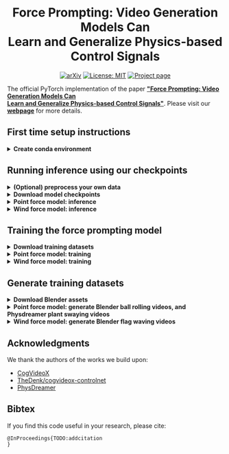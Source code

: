 <div align="center">

# Force Prompting: Video Generation Models Can<br>Learn and Generalize Physics-based Control Signals

[![arXiv](https://img.shields.io/badge/arXiv-XXXX.XXXXX-<COLOR>.svg)](https://arxiv.org/abs/XXXX.XXXXX)
[![License: MIT](https://img.shields.io/badge/License-MIT-yellow.svg)](https://opensource.org/licenses/MIT)
[![Project page](https://img.shields.io/badge/-Project%20page-blue.svg)](https://force-prompting.github.io/)

</div>

The official PyTorch implementation of the paper [**"Force Prompting: Video Generation Models Can<br>Learn and Generalize Physics-based Control Signals"**](https://arxiv.org/abs/XXXX.XXXXX).
Please visit our [**webpage**](https://force-prompting.github.io/) for more details.


## First time setup instructions


<details>
  <summary><b> Create conda environment </b></summary>

<br>

This has been tested on: `Driver Version: 535.129.03   CUDA Version: 12.2`.

Create conda environment:
```bash
CONDA_ENV_DIR=${PWD}/conda-env
conda create -p $CONDA_ENV_DIR python=3.11
conda activate $CONDA_ENV_DIR

# install torch
pip install --prefix=$CONDA_ENV_DIR torch==2.5.0 torchvision==0.20.0 torchaudio==2.5.0 --index-url https://download.pytorch.org/whl/cu121
# it's a good idea to check that the torch installation was successful
python -c 'import torch; print(torch.cuda.is_available()); a = torch.zeros(5); a = a.to("cuda:0"); print(a)'

# install all the other requirements
pip install -r requirements.txt --prefix=$CONDA_ENV_DIR 
```

</details>








## Running inference using our checkpoints



<details>
  <summary><b> (Optional) preprocess your own data </b></summary>
<br>

If you want to run inference on either the point force model or the wind force model, and you want to do it on your own images, then we recommend using the flask app that we built for data preprocessing. 
This app provides a unified UI which takes care of details like generating a CSV with the relevant contents, taking a screenshot of the image into the correct resolution and aspect ratio, selecting force magnitude and direction, and putting things into appropriate folders, and upscaling the prompt.
And if you're using the point force model, allowing you to select the pixel coordinates to poke.

In order to use the prompt upscaling part of our Flask app, you will need an OpenAI API key; we recommend creating a `.env` file and adding the line `OPENAI_API_KEY=<your_key>`.


<details>
  <summary><i>More details in case you're curious:</i> </summary>
<br>

* As our models are built on top of CogVideoX, the ideal input image resolution is 720x480. 
* Additionally, you must specify a detailed text prompt during generation (this is due to us using CogVideoX as our base model; for more details, check out their paper). 
For example, prompts like *"the flower moves"* don't work as well as detailed prompts such as *"A lone dandelion stands tall against the backdrop of a vibrant sunset, its delicate seeds illuminated by the warm glow. The dandelion sways gracefully back and forth, its fluffy seeds trembling slightly with each movement. The sky transitions from deep blue to a fiery orange, casting a serene and magical atmosphere over the scene. The surrounding grass whispers softly, adding to the tranquil symphony of nature as the day slowly fades into night."*
Note that you'll need an OpenAI API key for prompt upscaling, unless you want to write your own very detailed prompts.
Technically the model will be able to run without this prompt upscaling step, but the results are likely to be worse because it would be out of domain for CogVideoX.
* If you want to skip this prompt upscaling step because you don't have an API key, your options are to 1) use a ChatGPT/Claude/etc web app to upscale for free, using the prompt in [scripts/test_dataset_preprocessing/point_force/app_dataset_preprocessing.py](scripts/test_dataset_preprocessing/point_force/app_dataset_preprocessing.py); or 2) type your prompt directly into the "upscaled prompt" box in the Flask app.
* For the point force model, the pixel coordinates are expected to be values between $720$ (horizontally) and $480$ (vertically).
Our convention is that the lower left pixel value is $(0,0)$ and the upper right pixel value is $(719, 479)$.
* For both models, the force magnitude is normalized to between $[0,1]$, and the force angle accepts degree values in the interval $[0,360)$, with $0$ indicating a force to the right, $90$ indicating upwards, etc.
</details>

**Tip:** If you're running this on a server using VSCode, then port forwarding will happen automatically and the flask app will work as intended. However, you can avoid latency issues by running locally—if you’re preprocessing a lot of data you may find the latency burdensome.<br>

**Tip:** The force prompting models tend to do well at modeling physical phenomena that the base CogVideoX model can already do well at (e.g. swaying plants) and tends to do worse on things CogVideoX doesn't do so well at (e.g. collisions).
If you find that the force prompting model doesn't do well on a given example, you should consider training a new Force Prompting model on a video generative model with a stronger physics prior and let us know how it goes :)


### Dataset preprocessing flask app, point force model

The following flask app will output csvs to `datasets/point-force/test/custom/*.csv` and their corresponding images to `datasets/point-force/test/custom/images/*.png`.
To run inferece on this csv, just use this path for the generated CSV in the inference script below.

**Tip:** Make sure there are no spaces in the file name for the image that you upload to the Flask app—only letters, numbers, dashes, or underscores.

```bash
python scripts/test_dataset_preprocessing/point_force/app_dataset_preprocessing.py
```



### Dataset preprocessing flask app, wind force model

The following flask app will output csvs to `datasets/wind-force/test/custom/*.csv` and their corresponding images to `datasets/wind-force/test/custom/images/*.png`.
To run inferece on this csv, just use this path for the generated CSV in the inference script below.

```bash
python scripts/test_dataset_preprocessing/wind_force/app_dataset_preprocessing.py
```








</details>


<details>
  <summary><b> Download model checkpoints </b></summary>

<br>

If you want to run inference using either of the pretrained models, then running the following script will download both checkpoints.

```bash
python scripts/download_files/download_checkpoints.py
```

If download was successful, the checkpoints should be organized like this:

```
checkpoints/
├── step-5000-checkpoint-point-force.pt
└── step-5000-checkpoint-wind-force.pt
```




</details>



<details>
  <summary><b> Point force model: inference </b></summary>

<br>

Running the following script will generate videos using your chosen checkpoint and image/text/force prompt. **This script will output videos into the same directory as the input checkpoint.** For example, if you use the checkpoint `checkpoints/step-5000-checkpoint-point-force.pt`, then the videos will be output into the directory `checkpoints/step-5000-checkpoint-point-force/`.

```bash
# this is our pretrained model; you can change to your own path
CHECKPOINT="checkpoints/step-5000-checkpoint-point-force.pt"

# you can change this to the list of csvs you want to run inference on.
IMAGE_CSVS=(
  "datasets/point-force/test/mass_understanding_quantitative/wood/_materialballrollingballonwoodbowling1_obj1_prompt1.csv"
)

for image_csv in "${IMAGE_CSVS[@]}"; do
  bash scripts/inference_1_gpu.sh \
      --force_type "point_force" \
      --model_type "controlnet_with_force_control_signal" \
      --num_validation_videos 1 \
      --csv_path_val "${image_csv}" \
      --pretrained_controlnet_path "${CHECKPOINT}"
done
```

If you want to run inference on some preprocessed data, you can find the `IMAGE_CSVS` inside the directory [datasets/point-force/test/benchmark/](datasets/point-force/test/benchmark/).
This directory contains our benchmark test dataset, plus additional images and prompt configurations.
The list of configurations for just our benchmark dataset can be found at [datasets/poke-force/test/benchmark/benchmark_details.csv](datasets/point-force/test/benchmark/benchmark_details.csv).


</details>





<details>
  <summary><b> Wind force model: inference </b></summary>

<br>

Running the following script will generate videos using your chosen checkpoint and image/text/force prompt. **This script will output videos into the same directory as the input checkpoint.** For example, if you use the checkpoint `checkpoints/step-5000-checkpoint-wind-force.pt`, then the videos will be output into the directory `checkpoints/step-5000-checkpoint-wind-force/`.

```bash
# this is our pretrained model; you can change to your own path
CHECKPOINT="checkpoints/step-5000-checkpoint-wind-force.pt"

# you can change this to the list of csvs you want to run inference on.
IMAGE_CSVS=(
  "datasets/wind-force/test/benchmark/bubbles/_bubbles1_prompt1.csv"
)

for image_csv in "${IMAGE_CSVS[@]}"; do
  bash scripts/inference_1_gpu.sh \
      --force_type "wind_force" \
      --model_type "controlnet_with_force_control_signal" \
      --num_validation_videos 1 \
      --csv_path_val "${image_csv}" \
      --pretrained_controlnet_path "${CHECKPOINT}"
done
```

If you want to run inference on some preprocessed data, you can find the `IMAGE_CSVS` inside the directory [datasets/wind-force/test/benchmark/](datasets/wind-force/test/benchmark/).
This directory contains our benchmark test dataset, plus additional images and prompt configurations.
The list of configurations for just our benchmark dataset can be found at [datasets/wind-force/test/benchmark/benchmark_details.csv](datasets/wind-force/test/benchmark/benchmark_details.csv).



</details>


## Training the force prompting model

<details>
  <summary><b> Download training datasets </b></summary>

<br>


If you want to train either model from scratch, then the following script will download all of our training data.

```bash
python scripts/download_files/download_datasets.py
```

If the download was successful, then the datasets should be organized like this:

```
datasets/
├── point-force/
│   └── train/
│       ├── point_force_23000/
│       │   ├── background_aerial_beach_01_4k_angle_0.4076_force_17.8989_coordx_159_coordy_407_bowling.mp4
│       │   ├── background_aerial_beach_01_4k_angle_0.4889_force_25.3516_coordx_448_coordy_186_bowling.mp4
│       │   └── ...
│       └── point_force_23000.csv
└── wind-force/
    └── train/
        ├── wind_force_15359/
        │   ├── flag_sample_0.1_0.0_321.3_0.0_background_qwantani_dusk_2_4k.mp4
        │   ├── flag_sample_1.8_0.0_77.4_0.0_background_golden_gate_hills_4k.mp4
        │   └── ...
        └── wind_force_15359.csv
```




</details>

<details>
  <summary><b> Point force model: training </b></summary>


### Train from scratch

```bash
bash scripts/train_4_gpu.sh \
    --force_type "point_force" \
    --video_root_dir "datasets/point-force/train/point_force_23000" \
    --csv_path "datasets/point-force/train/point_force_23000.csv"
```

### Resume training from checkpoint

```bash
# replace with your checkpoint path
RESUME_FROM_CHECKPOINT="output/point_force/2025-05-08_03-46-47/step-4500-checkpoint.pt" 

bash scripts/train_4_gpu.sh \
    --force_type "point_force" \
    --video_root_dir "datasets/point-force/train/point_force_23000" \
    --csv_path "datasets/point-force/train/point_force_23000.csv" \
    --pretrained_controlnet_path $RESUME_FROM_CHECKPOINT
```


</details>



<details>
  <summary><b> Wind force model: training </b></summary>

  ### Train from scratch

```bash
bash scripts/train_4_gpu.sh \
    --force_type "wind_force" \
    --video_root_dir "datasets/wind-force/train/wind_force_15359" \
    --csv_path "datasets/wind-force/train/wind_force_15359.csv"
```

### Resume training from checkpoint


```bash
# replace with your checkpoint path
RESUME_FROM_CHECKPOINT="output/wind_force/2025-05-18_21-46-01/step-2000-checkpoint.pt" 

bash scripts/train_4_gpu.sh \
    --force_type "wind_force" \
    --video_root_dir "datasets/wind-force/train/wind_force_15359" \
    --csv_path "datasets/wind-force/train/wind_force_15359.csv" \
    --pretrained_controlnet_path $RESUME_FROM_CHECKPOINT
```


</details>



## Generate training datasets

<details>
  <summary><b> Download Blender assets </b></summary>

<br>

If you want to generate synthetic training data yourself for either task, then you'll need to run the following script, which will download all of the assets that Blender needs to generate a diverse dataset.

```bash
python scripts/download_files/download_blender_textures.py
```

If the download was successful, then the datasets should be organized like this:

```
.cache/
├── football_textures/
│   ├── 1/
│   ├── 2/
│   └── …  
├── ground_textures/
│   ├── aerial_beach_01_4k.blend/
│   ├── aerial_grass_rock_4k.blend/
│   └── …  
└── HDRIs/
    ├── acoustical_shell_4k.exr
    ├── air_museum_playground_4k.exr
    └── …  
```

</details>





<details>
  <summary><b> Point force model: generate Blender ball rolling videos, and Physdreamer plant swaying videos </b></summary>

<br>

These command line blender rendering scripts were tested on Blender 4.4.

### Step 1: Generate ball rolling videos using Blender

This script renders video frames to pngs.
Look inside the script before running it, you'll need the first two lines (blender software, and output path).

```bash
sh scripts/build_synthetic_datasets/poke_model_rolling_balls/rolling_balls_render.sh
```

You might want to consider launching many of those in parallel because they can take a while.
And this script concatenates the pngs to mp4s.

```bash
RENDER_DIR=~/scratch/rolling_balls/pngs
python scripts/build_synthetic_datasets/poke_model_rolling_balls/rolling_balls_png_to_mp4.py $RENDER_DIR
```


### Step 2: Generate plant swaying videos using PhysDreamer


We used the [PhysDreamer](https://github.com/a1600012888/PhysDreamer) repo to do this.
Our main modifications to their codebase allowed us to generate data at scale.
We don't plan to release this code, but if you need it for your work please open an issue and we'll consider cleaning it up and releasing it.


### Step 3: Create the csv for the training data


We're assuming that we already have a directory of videos of soccer balls moving around, and another dir of videos of plants moving around.
The goal is to preprocess both of them to create a joint dataset.

```bash
# this dir is already filled with mp4s
DIR_BALLS="/users/ngillman/scratch/rolling_balls/videos"
# this dir is already filled with mp4s and jsons
DIR_PLANTS="/oscar/data/superlab/users/nates_stuff/cogvideox-controlnet/data/2025-04-07-point-force-unified-model/videos-05-11-ablation-no-bowling-balls-temp-justflowers"
# we eventually want to create this
DIR_COMBINED="datasets/point-force/train/point_force_23000_05-09"
```

We'll make a CSV for each of our temp directories.

```bash
# make balls csv
python scripts/build_synthetic_datasets/poke_model_rolling_balls/generate_csv_for_plants_and_balls_from_dir.py \
    --file_dir ${DIR_BALLS} \
    --file_type video \
    --output_path ${DIR_COMBINED}_balls.csv \
    --backgrounds_json_path_soccer scripts/build_synthetic_datasets/poke_model_rolling_balls/backgrounds_soccer.json \
    --backgrounds_json_path_bowling scripts/build_synthetic_datasets/poke_model_rolling_balls/backgrounds_bowling.json \
    --take_subset_size 12000

# make plants csv
python scripts/build_synthetic_datasets/poke_model_rolling_balls/generate_csv_for_plants_and_balls_from_dir.py \
    --file_dir ${DIR_PLANTS} \
    --file_type video \
    --output_path ${DIR_COMBINED}_plants.csv \
    --take_subset_size 11000
```

The first script uses a `backgrounds.json` file which contains a unique text prompt for each HDRI background (ragardless of how many balls are in the scene, and what designs they are. We used different prompts for soccer balls and bowling balls however.)
We generated this using the gpt-4o API for prompt upscaling using the last frame of each video, and prompt seeds as simple as "the ball moves".

Next, we combine the two csvs into one csv.

```bash
EXP_DIR=2025-04-07-point-force-unified-model
python scripts/build_synthetic_datasets/poke_model_rolling_balls/concatenate_csvs.py \
    --input_path_csv1 ${DIR_COMBINED}_balls.csv \
    --input_path_csv2 ${DIR_COMBINED}_plants.csv \
    --output_path_csv ${DIR_COMBINED}.csv
```

And finally copy all the mp4s into the combined directory.

```bash
mkdir -p ${DIR_COMBINED}
cp ${DIR_BALLS}/*.mp4 ${DIR_COMBINED}
cp ${DIR_PLANTS}/*.mp4 ${DIR_COMBINED}
```


</details>


<details>
  <summary><b> Wind force model: generate Blender flag waving videos</b></summary>



### Step 1: Generate flag waving videos using Blender

This script renders video frames to pngs.
Look inside the script before running it, you'll need the first two lines (blender software, and output path).

```bash
sh scripts/build_synthetic_datasets/wind_model_waving_flags/waving_flags_render.sh
```

You might want to consider launching many of those in parallel because they can take a while.
And this script concatenates the pngs to mp4s.

```bash
RENDER_DIR=~/scratch/waving_flags/pngs
python scripts/build_synthetic_datasets/wind_model_waving_flags/waving_flags_png_to_mp4.py $RENDER_DIR
```



### Step 2: Create the csv for the training data

```bash
RENDER_DIR=~/scratch/waving_flags
python scripts/build_synthetic_datasets/wind_model_waving_flags/generate_csv_from_dir.py \
    --file_dir ${RENDER_DIR}/videos \
    --file_type video \
    --output_path ${RENDER_DIR}/waving-flags.csv \
    --backgrounds_json_path scripts/build_synthetic_datasets/wind_model_waving_flags/backgrounds.json \
    --subset_size 10000
```

This script uses a `backgrounds.json` file which contains a unique text prompt for each HDRI background (ragardless of how many flags are in the scene, and what colors they are).
We generated this using the gpt-4o API for prompt upscaling using the last frame of each video, and prompt seeds as simple as "the flag waves in the wind".


</details>




## Acknowledgments

We thank the authors of the works we build upon:
- [CogVideoX](https://github.com/THUDM/CogVideo)
- [TheDenk/cogvideox-controlnet](https://github.com/TheDenk/cogvideox-controlnet)
- [PhysDreamer](https://github.com/a1600012888/PhysDreamer)

## Bibtex

If you find this code useful in your research, please cite:

```
@InProceedings{TODO:addcitation
}
```

